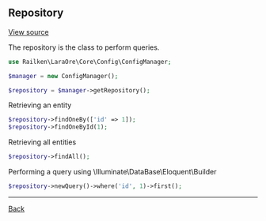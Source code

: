 ## Repository

[View source](https://github.com/railken/lara-ore-config/blob/master/src/Config/ConfigRepository.php)

The repository is the class to perform queries.

```php
use Railken\LaraOre\Core\Config\ConfigManager;

$manager = new ConfigManager();

$repository = $manager->getRepository();

```

Retrieving an entity

```php
$repository->findOneBy(['id' => 1]);
$repository->findOneById(1);

```

Retrieving all entities

```php
$repository->findAll();
```

Performing a query using \Illuminate\DataBase\Eloquent\Builder

```php
$repository->newQuery()->where('id', 1)->first();

```

---
[Back](index.md)